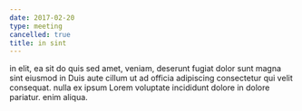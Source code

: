 ```yaml
---
date: 2017-02-20
type: meeting
cancelled: true
title: in sint
---
```

in elit, ea sit do quis sed amet, veniam, deserunt fugiat dolor sunt magna sint eiusmod in Duis aute cillum ut ad officia adipiscing consectetur qui velit consequat. nulla ex ipsum Lorem voluptate incididunt dolore in dolore pariatur. enim aliqua.